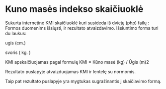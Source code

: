 # Kuno masės indekso skaičiuoklė
Sukurta internetinė KMI skaičiuoklė kuri susideda iš dviejų (php) failų : Formos duomenims išsiųsti, ir rezultato atvaizdavimo.
Išsiuntimo forma turi du laukus:

ugis (cm.)

svoris  ( kg. )

KMI apskaičiuojamas pagal formulę KMI = Kūno masė (kg) / Ūgis (m)2

Rezultato puslapyje atvaizduojamas KMI ir lentelę su normomis.

Taip pat rezultato puslapyje yra mygtukas sugražinantis į skaičiavimo formą.
